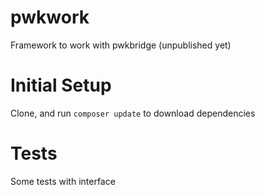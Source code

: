 # pwkwork
Framework to work with pwkbridge (unpublished yet)

# Initial Setup
Clone, and run `composer update` to download dependencies

# Tests
Some tests with interface